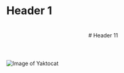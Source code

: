 # Header 1
# <h1>
<header>
  # Header 11
</header>

![Image of Yaktocat](https://octodex.github.com/images/yaktocat.png)
